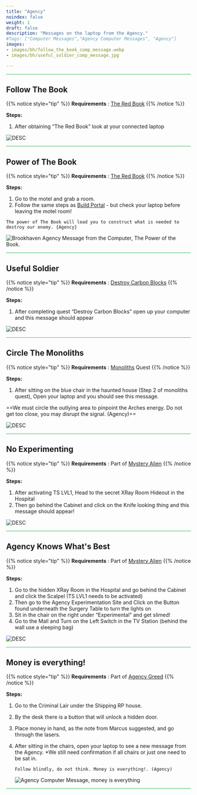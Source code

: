 ```yaml
---
title: "Agency"
noindex: false
weight: 1
draft: false
description: "Messages on the laptop from the Agency."
#Tags: ["Computer Messages","Agency Computer Messages", "Agency"]
images: 
- images/bh/follow_the_book_comp_message.webp
- images/bh/useful_soldier_comp_message.jpg

---
```



<hr style="background-color: #28b44c" size=8>

## Follow The Book

{{% notice style="tip" %}}
**Requirements** : [The Red Book](/lore/special_tools/the_red_book)
{{% /notice %}}

**Steps:**

1. After obtaining “The Red Book” look at your connected laptop


![DESC](/images/bh/follow_the_book_comp_message.webp) 


<hr style="background-color: #28b44c" size=8>

## Power of The Book

{{% notice style="tip" %}}
**Requirements** : [The Red Book](/lore/special_tools/the_red_book)
{{% /notice %}}

**Steps:**

1. Go to the motel and grab a room.
2. Follow the same steps as [Build Portal](/lore/quests/build_portal) - but check your laptop before leaving the motel room!

```
The power of The Book will lead you to construct what is needed to destroy our enemy. {Agency}
```

![Brookhaven Agency Message from the Computer, The Power of the Book.](/images/bh/power_of_the_book_comp_message_cropped.webp?width=312px) 


<hr style="background-color: #28b44c" size=8>

## Useful Soldier

{{% notice style="tip" %}}
**Requirements** : [Destroy Carbon Blocks](/lore/quests/destroy_carbon_blocks)
{{% /notice %}}

**Steps:**

1. After completing quest “Destroy Carbon Blocks” open up your computer and this message should appear


![DESC](/images/bh/useful_soldier_comp_message.jpg) 


<hr style="background-color: #28b44c" size=8>

## Circle The Monoliths

{{% notice style="tip" %}}
**Requirements** : [Monoliths](/lore/quests/monoliths) Quest
{{% /notice %}}

**Steps:**

1. After sitting on the blue chair in the haunted house (Step 2 of monoliths quest), Open your laptop and you should see this message.

==We must circle the outlying area to pinpoint the Arches energy. Do not get too close, you may disrupt the signal. (Agency)==

![DESC](/images/bh/circle_monotliths_comp_message.jpg) 


<hr style="background-color: #28b44c" size=8>

## No Experimenting

{{% notice style="tip" %}}
**Requirements** : Part of [Mystery Alien](/lore/quests/mystery_alien)
{{% /notice %}}

**Steps:**

1. After activating TS LVL1, Head to the secret XRay Room Hideout in the Hospital
2. Then go behind the Cabinet and click on the Knife looking thing and this message should appear!



![DESC](/images/bh/agency_no_experimenting_comp_message.jpg) 


<hr style="background-color: #28b44c" size=8>

## Agency Knows What's Best

{{% notice style="tip" %}}
**Requirements** : Part of [Mystery Alien](/lore/quests/mystery_alien)
{{% /notice %}}

**Steps:**

1. Go to the hidden XRay Room in the Hospital and go behind the Cabinet and click the Scalpel (TS LVL1 needs to be activated)
2. Then go to the Agency Experimentation Site and Click on the Button found underneath the Surgery Table to turn the lights on
3. Sit in the chair on the right under “Experimental” and get slimed!
4. Go to the Mall and Turn on the Left Switch in the TV Station (behind the wall use a sleeping bag)



![DESC](/images/bh/agency_knows_whats_best_comp_message.jpg) 


<hr style="background-color: #28b44c" size=8>


	

## Money is everything!

{{% notice style="tip" %}}
**Requirements** : Part of [Agency Greed](/lore/quests/agency_greed)
{{% /notice %}}

**Steps:**

1. Go to the Criminal Lair under the Shipping RP house.
1. By the desk there is a button that will unlock a hidden door.
1. Place money in hand, as the note from Marcus suggested, and go through the lasers.
1.  After sitting in the chairs, open your laptop to see a new message from the Agency. *We still need confirmation if all chairs or just one need to be sat in.

	`Follow blindly, do not think. Money is everything!. (Agency)`
	
	![Agency Computer Message, money is everything](/images/bh/agency_greed_comp_message.jpg)

<hr style="background-color: #28b44c" size=8>